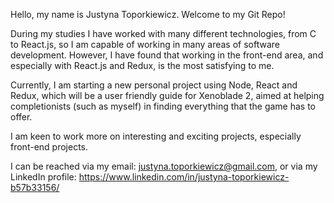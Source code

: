 Hello, my name is Justyna Toporkiewicz. Welcome to my Git Repo!

During my studies I have worked with many different technologies, from C to React.js, so I am capable of working in many areas of software development. However, I have found that working in the front-end area, and especially with React.js and Redux, is the most satisfying to me.

Currently, I am starting a new personal project using Node, React and Redux, which will be a user friendly guide for Xenoblade 2, aimed at helping completionists (such as myself) in finding everything that the game has to offer.

I am keen to work more on interesting and exciting projects, especially front-end projects.

I can be reached via my email: justyna.toporkiewicz@gmail.com, or via my LinkedIn profile: https://www.linkedin.com/in/justyna-toporkiewicz-b57b33156/

<!---
JToporkiewicz/JToporkiewicz is a ✨ special ✨ repository because its `README.md` (this file) appears on your GitHub profile.
You can click the Preview link to take a look at your changes.
--->
